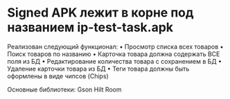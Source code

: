 # Signed APK лежит в корне под названием ip-test-task.apk 
Реализован следующий функционал:
• Просмотр списка всех товаров
• Поиск товаров по названию
• Карточка товара должна содержать ВСЕ поля из БД
• Редактирование количества товара с сохранением в БД
• Удаление карточки товара из БД
• Теги товара должны быть оформлены в виде чипсов (Chips)

Основные библиотеки:
Gson
Hilt
Room
